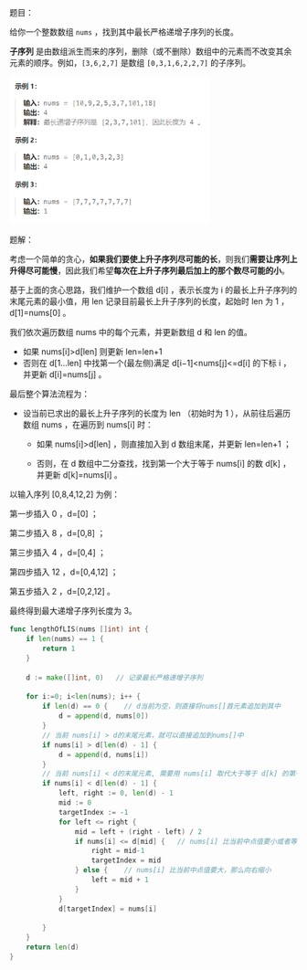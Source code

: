题目：

给你一个整数数组 `nums` ，找到其中最长严格递增子序列的长度。

**子序列** 是由数组派生而来的序列，删除（或不删除）数组中的元素而不改变其余元素的顺序。例如，`[3,6,2,7]` 是数组 `[0,3,1,6,2,2,7]` 的子序列。

<img src="300.最长递增子序列.assets/image-20231002202301862.png" alt="image-20231002202301862" style="zoom:67%;" />

题解：

考虑一个简单的贪心，**如果我们要使上升子序列尽可能的长**，则我们**需要让序列上升得尽可能慢**，因此我们希望**每次在上升子序列最后加上的那个数尽可能的小**。

基于上面的贪心思路，我们维护一个数组 d[i] ，表示长度为 i 的最长上升子序列的末尾元素的最小值，用 len 记录目前最长上升子序列的长度，起始时 len 为 1 ，d[1]=nums[0] 。

我们依次遍历数组 nums 中的每个元素，并更新数组 d 和 len 的值。

- 如果 nums[i]>d[len] 则更新 len=len+1 
- 否则在 d[1…len] 中找第一个(最左侧)满足 d[i−1]<nums[j]<=d[i] 的下标 i ，并更新 d[i]=nums[j] 。

最后整个算法流程为：

- 设当前已求出的最长上升子序列的长度为 len （初始时为 1 ），从前往后遍历数组 nums ，在遍历到 nums[i] 时：

  - 如果 nums[i]>d[len]  ，则直接加入到 d 数组末尾，并更新 len=len+1 ；


  - 否则，在 d 数组中二分查找，找到第一个大于等于 nums[i] 的数 d[k] ，并更新 d[k]=nums[i] 。


以输入序列 [0,8,4,12,2] 为例：

第一步插入 0 ，d=[0] ；

第二步插入 8 ，d=[0,8] ；

第三步插入 4 ，d=[0,4] ；

第四步插入 12 ，d=[0,4,12] ；

第五步插入 2 ，d=[0,2,12] 。

最终得到最大递增子序列长度为  3。

```go
func lengthOfLIS(nums []int) int {
    if len(nums) == 1 {
        return 1
    }

    d := make([]int, 0)   // 记录最长严格递增子序列

    for i:=0; i<len(nums); i++ {
        if len(d) == 0 {    // d当前为空，则直接将nums[]首元素追加到其中
            d = append(d, nums[0])
        }
        // 当前 nums[i] > d的末尾元素，就可以直接追加到nums[]中
        if nums[i] > d[len(d) - 1] {   
            d = append(d, nums[i])
        }
        // 当前 nums[i] < d的末尾元素, 需要用 nums[i] 取代大于等于 d[k] 的第一个数(贪心策略:让d[k]尽可能的小)
        if nums[i] < d[len(d) - 1] {  
            left, right := 0, len(d) - 1
            mid := 0
            targetIndex := -1
            for left <= right {
                mid = left + (right - left) / 2
                if nums[i] <= d[mid] {   // nums[i] 比当前中点值要小或者等于，那么向左缩小
                    right = mid-1
                    targetIndex = mid
                } else {    // nums[i] 比当前中点值要大，那么向右缩小
                    left = mid + 1
                }
            }
            d[targetIndex] = nums[i]
            
        }
    }
    return len(d)
}
```

